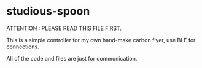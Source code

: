 # studious-spoon
ATTENTION : PLEASE READ THIS FILE FIRST.

This is a simple controller for my own hand-make carbon flyer, use BLE for connections. 

All of the code and files are just for communication.
